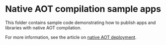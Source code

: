 # Native AOT compilation sample apps

This folder contains sample code demonstrating how to publish apps and libraries with native AOT compilation.

For more information, see the article on [native AOT deployment](https://docs.microsoft.com/dotnet/core/deploying/native-aot).
